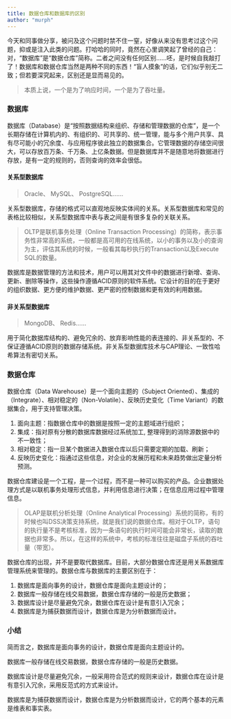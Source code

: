 ```yaml
---
title: 数据仓库和数据库的区别
author: "murph"
---
```


今天和同事做分享，被问及这个问题时禁不住一窒，好像从来没有思考过这个问题，抑或是注入此类的问题。打哈哈的同时，竟然在心里调笑起了曾经的自己：对，“数据库”是“数据仓库”简称。二者之间没有任何区别……呸，是时候自我敲打了！数据库和数据仓库当然是两种不同的东西！“盲人摸象”的话，它们似乎别无二致；但若要深究起来，区别还是显而易见的。

<!--more-->

> 本质上说，一个是为了响应时间，一个是为了吞吐量。

### 数据库

数据库（Database）是“按照数据结构来组织、存储和管理数据的仓库”，是一个长期存储在计算机内的、有组织的、可共享的、统一管理，能与多个用户共享、具有尽可能小的冗余度、与应用程序彼此独立的数据集合。它管理数据的存储空间很大，可以存放百万条、千万条、上亿条数据。但是数据库并不是随意地将数据进行存放，是有一定的规则的，否则查询的效率会很低。

#### 关系型数据库

> Oracle、 MySQL、 PostgreSQL……

关系型数据库，存储的格式可以直观地反映实体间的关系。关系型数据库和常见的表格比较相似，关系型数据库中表与表之间是有很多复杂的关联关系。 

> OLTP是联机事务处理（Online Transaction Processing）的简称，表示事务性非常高的系统，一般都是高可用的在线系统，以小的事务以及小的查询为主，评估其系统的时候，一般看其每秒执行的Transaction以及Execute SQL的数量。

数据库是数据管理的方法和技术，用户可以用其对文件中的数据进行新增、查询、更新、删除等操作，这些操作遵循ACID原则的软件系统。它设计的目的在于更好的组织数据、更方便的维护数据、更严密的控制数据和更有效的利用数据。

#### 非关系型数据库

> MongoDB、 Redis……

用于简化数据库结构的、避免冗余的、放弃影响性能的表连接的、非关系型的、不保证遵循ACID原则的数据存储系统。非关系型数据库技术与CAP理论、一致性哈希算法有密切关系。

### 数据仓库

数据仓库（Data Warehouse）是一个面向主题的（Subject Oriented）、集成的（Integrate）、相对稳定的（Non-Volatile）、反映历史变化（Time Variant）的数据集合，用于支持管理决策。

1. 面向主题：指数据仓库中的数据是按照一定的主题域进行组织；
1. 集成：指对原有分散的数据库数据经过系统加工, 整理得到的消除源数据中的不一致性；
1. 相对稳定：指一旦某个数据进入数据仓库以后只需要定期的加载、刷新；
1. 反映历史变化：指通过这些信息，对企业的发展历程和未来趋势做出定量分析预测。

数据仓库建设是一个工程，是一个过程，而不是一种可以购买的产品。企业数据处理方式是以联机事务处理形式信息，并利用信息进行决策；在信息应用过程中管理信息。

> OLAP是联机分析处理（Online Analytical Processing）系统的简称，有的时候也叫DSS决策支持系统，就是我们说的数据仓库。相对于OLTP，语句的执行量不是考核标准，因为一条语句的执行时间可能会非常长，读取的数据也非常多。所以，在这样的系统中，考核的标准往往是磁盘子系统的吞吐量（带宽）。

数据仓库的出现，并不是要取代数据库。目前，大部分数据仓库还是用关系数据库管理系统来管理的。数据仓库与数据库的主要区别在于：

1. 数据库是面向事务的设计，数据仓库是面向主题设计的；
1. 数据库一般存储在线交易数据，数据仓库存储的一般是历史数据；
1. 数据库设计是尽量避免冗余，数据仓库在设计是有意引入冗余；
1. 数据库是为捕获数据而设计，数据仓库是为分析数据而设计。

### 小结

简而言之，数据库是面向事务的设计，数据仓库是面向主题设计的。

数据库一般存储在线交易数据，数据仓库存储的一般是历史数据。

数据库设计是尽量避免冗余，一般采用符合范式的规则来设计，数据仓库在设计是有意引入冗余，采用反范式的方式来设计。

数据库是为捕获数据而设计，数据仓库是为分析数据而设计，它的两个基本的元素是维表和事实表。